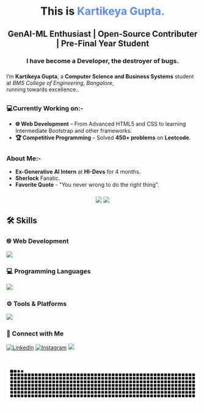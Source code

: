 
<h1 align="center">This is <span style="color:#5D8BF4;">Kartikeya Gupta.</span></h1>
<h2 align="center"> GenAI-ML Enthusiast | Open-Source Contributer | Pre-Final Year Student</h3>
<h3 align="center">I have become a Developer, the destroyer of bugs.</h2>



###
I’m **Kartikeya Gupta**, a **Computer Science and Business Systems** student at *BMS College of Engineering, Bangalore*,  
running towards excellence..
##

### 💻Currently Working on:-
- **🌐 Web Development** – From Advanced HTML5 and CSS to learning Intermediate Bootstrap and other frameworks.
- **🏆 Competitive Programming** – Solved **450+ problems** on **Leetcode**.

##

### About Me:-
- **Ex-Generative AI Intern** at **HI-Devs** for 4 months.
- **Sherlock** Fanatic.
- **Favorite Quote** - "You never wrong to do the right thing".

###
<div align="center">
  <img src="https://github-readme-stats.vercel.app/api?username=Kartikeya-G121&show_icons=true&theme=dracula" height="150" />
  <img src="https://github-readme-stats.vercel.app/api/top-langs?username=Kartikeya-G121&layout=compact&theme=dracula" height="150" />

</div>

###
## 🛠 Skills
### 🌐 Web Development
<div align="left">
  <a href="https://skillicons.dev">
    <img 
      src="https://skillicons.dev/icons?i=html,css,js,vite,react,bootstrap&perline=10" 
      style="width: 300px; height: auto;"
    />
  </a>
</div>

<!-- Programming Languages -->

### 💻 Programming Languages
<div align="left">
  <a href="https://skillicons.dev">
    <img 
      src="https://skillicons.dev/icons?i=cpp,c,py,java&perline=10" 
      style="width: 200px; height: auto;"
    />
  </a>
</div>

### ⚙️ Tools & Platforms
<div align="left">
  <a href="https://skillicons.dev">
    <img 
      src="https://skillicons.dev/icons?i=vscode,bash,git,github,docker,mongodb,mysql,matlab,windows,apple&perline=10" 
      style="width: 580px; height: auto;"
    />
  </a>
</div>


### 🤝 Connect with Me
[![LinkedIn](https://skillicons.dev/icons?i=linkedin&size=60)](https://www.linkedin.com/in/kartikeya-gupta-323919292/)
[![Instagram](https://skillicons.dev/icons?i=instagram&size=60)](https://www.instagram.com/a_bit.wise/)
[<img src="https://raw.githubusercontent.com/rahuldkjain/github-profile-readme-generator/master/src/images/icons/Social/leet-code.svg" height="45" />](https://leetcode.com/u/Kartikeya_G1210/)

###

<br clear="both">

<img src="https://raw.githubusercontent.com/Kartikeya-G121/Kartikeya-G121/output/snake.svg" alt="Snake animation" />

###
